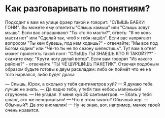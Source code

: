 # Как разговаривать по понятиям?
Подходит к вам на улице фраер такой и говорит: "СЛЫШЬ БАБКИ ГОНИ". Вы можете ему ответить:"Слышь камыш" или "Слышь зовут мышь". Если вас спрашивают "Ты кто по масти?", ответь: "Я не конь масти нет" или "Сделай так, чтоб я тебя нашёл". Если вас напрягают вопросом "Ты кем будешь, под кем ходишь?" - отвечайте: "Мы все под Богом ходим" или "Чё-то ты не по сезону шелестишь". Тут вам в ответ может прилететь такой понт: "СЛЫШЬ ТЫ ЗНАЕШЬ КТО Я ТАКОЙ???" - скажите ему: "Крути ногу делай ветер". Если вам говорят "Из какого района?" - отвечайте "ТЫ ЧЁ ШУРШИШЬ ПАКЕТИК". 
Отвечая подобным образом будьте готовы к двум раскладам: либо он поймёт что не на того нарвался, либо будет драка

— Слышь, Юрок, а сколько у тебя сантиметров хуй?
— Я думаю тебе лучше не знать.
— Да ладно тебе, у тебя там небось маленький стручочек.
— Не угадал. У меня хуй 30 сантиметров.
— Ебать у тебя шланг, это же ненормально!
— Что в этом такого? Обычный хер.
— Обычный?! Да это аномалия!
— Ну не знаю, вот, например, мамке твоей очень нравится.
